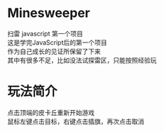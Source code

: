 # Minesweeper
扫雷 javascript 第一个项目</br>
这是学完JavaScript后的第一个项目</br>
作为自己成长的见证所保留了下来</br>
其中有很多不足，比如没法试探雷区，只能按照经验玩
# 玩法简介
点击顶端的皮卡丘重新开始游戏</br>
鼠标左键点击目标，右键点击插旗，再次点击取消
